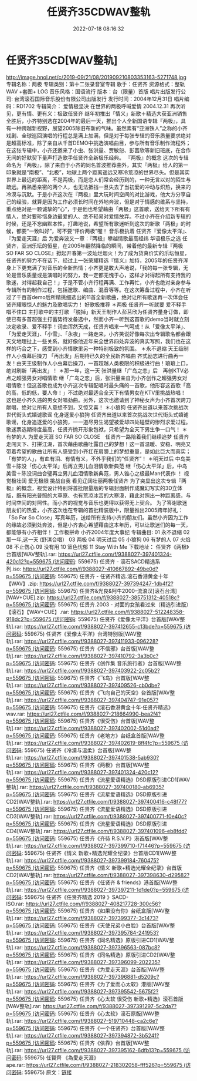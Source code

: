 ﻿---
title: 任贤齐35CDWAV整轨
date: 2022-07-18 08:16:32
categories: WAV车载音乐、镜像
tags: None
---
# 任贤齐35CD[WAV整轨]

http://image.hnol.net/c/2019-09/21/08/201909210803353163-5271748.jpg
专辑名称：两极
专辑类别：第十二张录音室专辑
歌手：任贤齐
资源格式：整轨WAV +套图+ LOG
音乐风格：国语流行
版本：台（限量）首版
唱片出版发行公司: 台湾滚石国际音乐股份有限公司出版发行
发行时间：2004年12月31日
唱片编码：RD1702
专辑简介：
爱情极坚决 在世界的两极呼喊爱情
2004.12.31
再次听见，更有情、更有义：极致任贤齐
继年初推出「情义」新歌＋精选大获亚洲销售全胜后，小齐特别选在2004年的最后一天，推出个人全新国语专辑『两极』，具有一种跨越新视野，展望2005除旧布新的气味。虽然素有“亚洲铁人”之称的小齐戏剧、全球巡回演唱的行程总是满上加满，但是对于每张专辑的音乐质量要求绝对是超高标准，除了亲自从千首DEMO中挑选演唱曲目，参与所有音乐制作流程外；在这张专辑中，小齐还邀来了小虫、张洪量、贾敏恕、彭莒欣等新旧班底，在合作无间的好默契下量声打造歌手任贤齐全新极乐经典。
『两极』的概念
这次的专辑命名为『两极』，除了来自于小齐的同名首波推荐曲外，其实『两极』给人的第一印象就是“南极”、“北极”，地球上两个距离遥远又寒冷荒凉的世界尽头。但是其实世界上最远的距离，不是两极，而是恋人们常会经历到的，一种无言以对的陌生与疏远。再熟悉亲密的两个人，也无法抵挡一旦失去了当初爱的冲动与炽热，换来的冷漠与沉默。于是小齐这次在『两极』里大玩时间空间的对比游戏，他大方分享自己的经验，就算是因为工作必须长时间在外地奔波，但是对于情感的维系与坚持，重点绝对是一颗诚挚的“心”，于是他也希望藉由「两极」这首歌，送给天下所有有情人，绝对要珍惜身边最爱的人、绝不轻易对爱情放弃。不过小齐在介绍新专辑的时候，还是不忘幽默本性，打趣地说，希望所有歌迷听到这次的新歌「两极」的时候，都要“一致叫好”，可不要“评价两极”喔！
音乐极执着 任贤齐『爱像太平洋』、『为爱走天涯』后
为爱奔波又一章：『两极』攀越情歌最高经纬 华语极乐之选
任贤齐，亚洲乐坛的恒星，在2005年翩然降临的瞬间，带着他的最新专辑『两极 SO FAR SO
CLOSE』掀起开春第一波灿烂烟火！为了成为货真价实的乐坛恒星，任贤齐的努力不在话下，经过上一张荣耀精选『情义』加持，2005年的任贤齐浑身上下更充满了对音乐的全新热情；小齐更是敢大声地说，「我的每一张专辑，无论是音乐质量或是演唱时的努力，我一定都无愧于心，这样才对得起所有支持我的歌迷，对得起我自己！」于是不管小齐行程再满、工作再忙，小齐也绝对亲身参与专辑所有的制作过程，包括邀歌、编曲、混音等等。在这次筹备过程中，小齐在听过了千百首demo后所精挑细选出的11首全新歌曲，绝对让所有歌迷再一次体会任贤齐耀眼惊人的魅力及歌唱实力！
好歌极推荐
＊两极
任贤齐一听就要 爱不释手 唱不住口 主打歌中的主打歌
「脱掉」新天王制作人彭莒欣为任贤齐量身订做，即使已有多首超强主打蓄势待发备选中，然而小齐一听到这首歌的demo当时就立刻决定收录、爱不释手！词曲浑然天成，任贤齐唱来一气呵成！从「爱像太平洋」、「为爱走天涯」、「小雪」、「永夜」一路走来，小齐笑说好像每次出专辑歌名都会跟天文地理扯上一些关系，就好像他近年来全世界四处奔波的真实写照，我们也在这样的巧合之下，感受到小齐情歌里另一种特别极致的氛围。
＊永不退缩
天王级制作人小虫幕后操刀 「再出发」后期待已久的全民新齐唱曲
齐式励志进行曲再一发！由天王级制作人小虫幕后操刀，一首超越人类极限的积极进行曲！琅琅上口，绝对刷新「再出发」！
＊那一年，这一天
张洪量继「广岛之恋」后　再创KTV必点之超强男女对唱情歌
继「广岛之恋」后，张洪量亲自为小齐创作之超强男女对唱情歌！但这首歌也成为小齐这次专辑配唱时最头痛的一首歌，他形容这首歌「高的高，低的低，要人命！」不过绝对最适合全天下有情男女在KTV里挑战热唱！这也是小齐久违的男女对唱劲曲。另外，这次也邀请到了神秘女声为小齐首次跨刀献唱，绝对让所有人意想不到，又惊又喜！
＊小狼狗
任贤齐出道以来首次挑战次世代街头式嬉谑歌谣 化身逐爱小狼狗
任贤齐出道以来首次挑战次世代街头式嬉谑歌谣，化身追逐爱的小狼狗，一一道尽男生渴望被爱却四处碰壁的惨烈求爱过程。歌迷票选期待度最高，任贤齐抛开形象包袱，只希望为全天下男生争一口气！
＊有梦的人
为爱走天涯 SO FAR SO CLOSE　任贤齐一路陪着我们继续追梦
任贤齐走闯天下、打拼江湖，首次藉由歌曲吐露自己的梦想！这一首温暖、安稳、明亮又带着希望的歌曲让所有人感受到小齐扛在肩膀上的梦想重量，是如此巨大而真实；「有梦的人」，有血有泪、有情有义，不外乎我们的“任贤齐”！
＊明天过后
中岛美雪＋陈没「伤心太平洋」后再立男儿血泪情歌新典范
继「伤心太平洋」后，中岛美雪＋陈没词曲合璧再立男儿血泪情歌新典范，男人锥心之极最Man代表作 ！
视觉极壮阔
爱无极限 挑战自我 看见辽阔壮丽两极任贤齐
为了突显出这次专辑『两极』的概念，视觉设计特别将首批限量版的专辑封面制作成魔幻写实的3D立体版，既有阳光普照的大草原、也有荒凉冰苦的大寒漠，藉此对照出一种距离感，与时间空间的对照性。而小齐的视觉与音乐也更得以获得无上契合。
为了答谢歌迷朋友们的热爱，小齐这次也在专辑的首批精装版中，限量推出2005跨年好礼：「So Far So
Close」写真年历，送给所有支持小齐的朋友们。虽然小齐因为工作的缘故必须到处奔波，但是小齐衷心希望藉由这本年历，可以让歌迷们的每一天，都能够有小齐相伴！
工作极拼命
小齐2004年度大事纪
专辑曲目:
01 永不退缩
02 那一年,这一天 (舒淇合唱）
03 两极
04 明天过后
05 小狼狗
06 有梦的人
07 火焰
08 不止伤心
09 没有用
10 篮色忧郁
11 Stay With Me
下载地址：
任贤齐《两极》台首版[WAV整轨].rar: https://url27.ctfile.com/f/9388027-397401324-420c12?p=559675 (访问密码:
559675)
任贤齐 - 滚石SACD精选系列.iso: https://url27.ctfile.com/f/9388027-410667892-49be0d?p=559675 (访问密码:
559675)
任贤齐 - 任贤齐精选.滚石香港黄金十年【WAV】.zip: https://url27.ctfile.com/f/9388027-397394247-1db4f2?p=559675 (访问密码:
559675)
任贤齐&光良&阿牛2000-流浪汉[滚石台湾][WAV+CUE].zip: https://url27.ctfile.com/f/9388027-385751312-40518c?p=559675 (访问密码:
559675)
任贤齐.2003 -
对面的女孩看过来（精选引进版）【滚石】【WAV+CUE】.rar: https://url27.ctfile.com/f/9388027-512248358-918dc2?p=559675 (访问密码:
559675)
任贤齐《爱像太平洋》台首版[WAV整轨].rar: https://url27.ctfile.com/f/9388027-397412655-c13bde?p=559675 (访问密码:
559675)
任贤齐《爱像太平洋》台湾特别版[WAV整轨].rar: https://url27.ctfile.com/f/9388027-397411933-096228?p=559675 (访问密码:
559675)
任贤齐《不信邪》台首版[WAV整轨].rar: https://url27.ctfile.com/f/9388027-397410792-3a3b0c?p=559675 (访问密码:
559675)
任贤齐《创作集 音乐旅行者》台首版[WAV整轨].rar: https://url27.ctfile.com/f/9388027-397403922-2c05b2?p=559675 (访问密码:
559675)
任贤齐《飞鸟》台首版[WAV整轨].rar: https://url27.ctfile.com/f/9388027-397409526-cb0dbe?p=559675 (访问密码:
559675)
任贤齐《飞向自己的天空》台首版[WAV整轨].rar: https://url27.ctfile.com/f/9388027-397404747-91e057?p=559675 (访问密码:
559675)
任贤齐《滚石香港黄金十年·任贤齐精选》wav.rar: https://url27.ctfile.com/f/9388027-218664990-bea2f4?p=559675 (访问密码:
559675)
任贤齐《很受伤》台首版[WAV整轨].rar: https://url27.ctfile.com/f/9388027-397402002-51d0ad?p=559675 (访问密码:
559675)
任贤齐《老地方》台纸盒首版[WAV整轨].rar: https://url27.ctfile.com/f/9388027-397402619-8ff4fc?p=559675 (访问密码:
559675)
任贤齐《冷漠与温柔》台首版[WAV整轨].rar: https://url27.ctfile.com/f/9388027-397401538-5ab930?p=559675 (访问密码:
559675)
任贤齐《两极》台首版[WAV整轨].rar: https://url27.ctfile.com/f/9388027-397401324-420c12?p=559675 (访问密码:
559675)
任贤齐《流星爱语精选》DSD原版引进CD1[WAV整轨].rar: https://url27.ctfile.com/f/9388027-397400180-ab6935?p=559675 (访问密码:
559675)
任贤齐《流星爱语精选》DSD原版引进CD2[WAV整轨].rar: https://url27.ctfile.com/f/9388027-397400416-c48f77?p=559675 (访问密码:
559675)
任贤齐《流星爱语精选》DSD原版引进CD3[WAV整轨].rar: https://url27.ctfile.com/f/9388027-397400771-f0e40c?p=559675 (访问密码:
559675)
任贤齐《流星爱语精选》DSD原版引进CD4[WAV整轨].rar: https://url27.ctfile.com/f/9388027-397401096-eb8fdd?p=559675 (访问密码:
559675)
任贤齐《齐待 R.S.V.P》港首版[WAV整轨].rar: https://url27.ctfile.com/f/9388027-397399710-f71446?p=559675 (访问密码:
559675)
任贤齐《情义 新歌+精选光耀全纪录》台首版CD1[WAV整轨].rar: https://url27.ctfile.com/f/9388027-397399184-760475?p=559675 (访问密码:
559675)
任贤齐《情义 新歌+精选光耀全纪录》台首版CD2[WAV整轨].rar: https://url27.ctfile.com/f/9388027-397398630-d29582?p=559675 (访问密码:
559675)
任贤齐《任贤齐 & friends》港首版[WAV整轨].rar: https://url27.ctfile.com/f/9388027-397397211-1d1de0?p=559675 (访问密码:
559675)
任贤齐《任贤齐精选 2019 》SACD-ISO.rar: https://url27.ctfile.com/f/9388027-408217728-300c56?p=559675 (访问密码:
559675)
任贤齐《如果没有你》台纸盒版[WAV整轨].rar: https://url27.ctfile.com/f/9388027-397399377-3c1473?p=559675 (访问密码:
559675)
任贤齐《天使兄弟小白脸》台首版[WAV整轨].rar: https://url27.ctfile.com/f/9388027-397395784-241953?p=559675 (访问密码:
559675)
任贤齐《同名精选》原版引进CD1[WAV整轨].rar: https://url27.ctfile.com/f/9388027-397396563-087bc8?p=559675 (访问密码:
559675)
任贤齐《同名精选》原版引进CD2[WAV整轨].rar: https://url27.ctfile.com/f/9388027-397396099-202235?p=559675 (访问密码:
559675)
任贤齐《为爱走天涯》台首版[WAV整轨].rar: https://url27.ctfile.com/f/9388027-397396881-d5209c?p=559675 (访问密码:
559675)
任贤齐《为了爱而心太软》港版[WAV整轨].rar: https://url27.ctfile.com/f/9388027-397395542-5675f2?p=559675 (访问密码:
559675)
任贤齐《心太软 很受伤 新歌+精选》滚石首版[WAV整轨].rar: https://url27.ctfile.com/f/9388027-397391297-5c2da7?p=559675 (访问密码:
559675)
任贤齐《心太软》滚石原版[WAV整轨].rar: https://url27.ctfile.com/f/9388027-519710448-ca2c6e?p=559675 (访问密码:
559675)
任贤齐《一个任贤齐》台首版[WAV整轨].rar: https://url27.ctfile.com/f/9388027-397394872-3b5241?p=559675 (访问密码:
559675)
任贤齐《依靠》台首版[WAV整轨].rar: https://url27.ctfile.com/f/9388027-397395162-6dfb13?p=559675 (访问密码:
559675)
任賢齊 《為愛走天涯》ape.rar: https://url27.ctfile.com/f/9388027-218302058-fff526?p=559675 (访问密码:
559675)
原文：[链接](https://blog.sina.com.cn/s/blog_1647c7e7601030yeq.html)